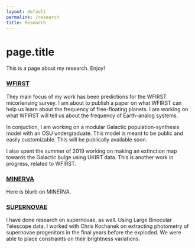 ```yaml
---
layout: default
permalink: /research
title: Research
---
```

# page.title

This is a page about my research. Enjoy!

### [WFIRST](./research-pages/wfirst.md)

They main focus of my work has been predictions for the WFIRST micorlensing survey. I am about to publish a paper on what WFIRST can help us learn about the frequency of free-floating planets. I am working on what WFIRST will tell us about the frequency of Earth-analog systems. 

In conjuction, I am working on a modular Galactic population-synthesis model with an OSU undergraduate. This model is meant to be public and easily customizable. This will be publically available soon. 

I also spent the summer of 2019 working on making an extinction map towards the Galactic bulge using UKIRT data. This is another work in progress, related to WFIRST.

### [MINERVA](./research-pages/minerva.md)

Here is blurb on MINERVA.

### [SUPERNOVAE](./research-pages/supernovae.md)

I have done research on supernovae, as well. Using Large Binocular Telescope data, I worked with Chris Kochanek on extracting photometry of supernovae progenitors in the final years before the exploded. We were able to place constraints on their brightness variations. 

<!--
<ul>
  {% for post in site.posts %}
    <li>
      <a href="{{ post.url }}">{{ post.title }}</a>
    </li>
  {% endfor %}
</ul>
-->
